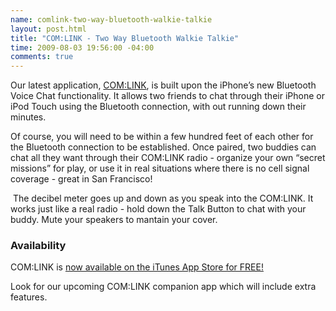 ```yaml
---
name: comlink-two-way-bluetooth-walkie-talkie
layout: post.html
title: "COM:LINK - Two Way Bluetooth Walkie Talkie"
time: 2009-08-03 19:56:00 -04:00
comments: true
---
```

Our latest application, [COM:LINK](/apps/comlink/), is built upon the iPhone’s new Bluetooth Voice Chat functionality. It allows two friends to chat through their iPhone or iPod Touch using the Bluetooth connection, with out running down their minutes.

Of course, you will need to be within a few hundred feet of each other for the Bluetooth connection to be established. Once paired, two buddies can chat all they want through their COM:LINK radio - organize your own “secret missions” for play, or use it in real situations where there is no cell signal coverage - great in San Francisco!

 The decibel meter goes up and down as you speak into the COM:LINK. It works just like a real radio - hold down the Talk Button to chat with your buddy. Mute your speakers to mantain your cover.

### Availability

COM:LINK is [now available on the iTunes App Store for FREE!](http://itunes.apple.com/WebObjects/MZStore.woa/wa/viewSoftware?id=322502765&mt=8)

Look for our upcoming COM:LINK companion app which will include extra features.
